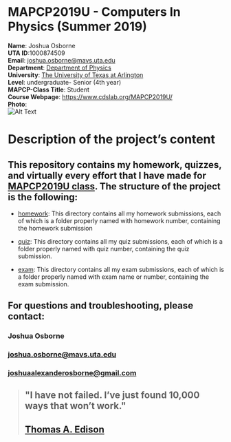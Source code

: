 # MAPCP2019U - Computers In Physics (Summer 2019)  
**Name**: Joshua Osborne  
**UTA ID**:1000874509  
**Email**: joshua.osborne@mavs.uta.edu  
**Department**: [Department of Physics](https://www.uta.edu/physics/)   
**University**: [The University of Texas at Arlington](https://www.uta.edu/uta/)  
**Level**: undergraduate- Senior (4th year)  
**MAPCP-Class Title**: Student  
**Course Webpage**: https://www.cdslab.org/MAPCP2019U/  
**Photo**:  
![Alt Text](https://www.cdslab.org/img/people/JoshuaAlexanderOsborne.jpg)  

 # Description of the project’s content
 

## This repository contains my homework, quizzes, and virtually every effort that I have made for [MAPCP2019U class](https://www.cdslab.org/MAPCP2019U/). The structure of the project is the following:
*  [homework](https://github.com/JoshuaOsborneDATA/MAPCP2019U/tree/master/homework):
This directory contains all my homework submissions, each of which is a folder properly named with homework number, containing the homework submission

* [quiz](https://github.com/JoshuaOsborneDATA/MAPCP2019U/tree/master/quiz):
This directory contains all my quiz submissions, each of which is a folder properly named with quiz number, containing the quiz submission.

* [exam](https://github.com/JoshuaOsborneDATA/MAPCP2019U/tree/master/exam):
This directory contains all my exam submissions, each of which is a folder properly named with exam name or number, containing the exam submission.

## For questions and troubleshooting, please contact:
### Joshua Osborne
### joshua.osborne@mavs.uta.edu
### joshuaalexanderosborne@gmail.com

> ## "I have not failed. I’ve just found 10,000 ways that won’t work."
> ## [Thomas A. Edison](https://en.wikipedia.org/wiki/Thomas_Edison)

